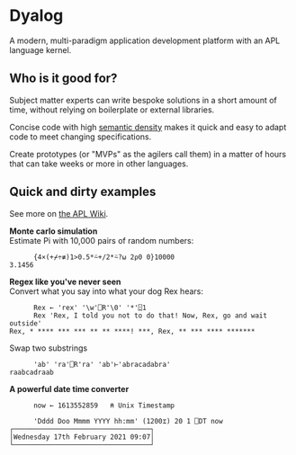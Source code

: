 # Dyalog
A modern, multi-paradigm application development platform with an APL language kernel.

## Who is it good for?
Subject matter experts can write bespoke solutions in a short amount of time, without relying on boilerplate or external libraries.

Concise code with high [semantic density](https://aplwiki.com/wiki/Semantic_density) makes it quick and easy to adapt code to meet changing specifications.

Create prototypes (or "MVPs" as the agilers call them) in a matter of hours that can take weeks or more in other languages.

## Quick and dirty examples
See more on [the APL Wiki](https://apl.wiki/Simple_examples).

<b>Monte carlo simulation</b>  
Estimate Pi with 10,000 pairs of random numbers:
```APL
      {4×(+⌿÷≢)1>0.5*⍨+/2*⍨?⍵ 2⍴0 0}10000
3.1456
```

<b>Regex like you've never seen</b>  
Convert what you say into what your dog Rex hears:
```APL
      Rex ← 'rex' '\w'⎕R'\0' '*'⍠1
      Rex 'Rex, I told you not to do that! Now, Rex, go and wait outside'
Rex, * **** *** *** ** ** ****! ***, Rex, ** *** **** *******
```
Swap two substrings  
```APL
      'ab' 'ra'⎕R'ra' 'ab'⊢'abracadabra'
raabcadraab
```

<b>A powerful date time converter</b>
```APL
      now ← 1613552859   ⍝ Unix Timestamp
      
      'Dddd Doo Mmmm YYYY hh:mm' (1200⌶) 20 1 ⎕DT now
┌──────────────────────────────────┐
│Wednesday 17th February 2021 09:07│
└──────────────────────────────────┘
```

